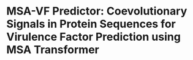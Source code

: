 # MSA-VF Predictor: Coevolutionary Signals in Protein Sequences for Virulence Factor Prediction using MSA Transformer


